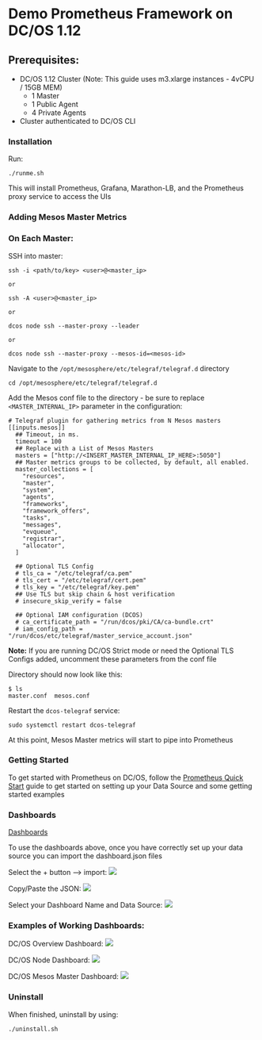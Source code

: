 # Demo Prometheus Framework on DC/OS 1.12

## Prerequisites:
- DC/OS 1.12 Cluster (Note: This guide uses m3.xlarge instances - 4vCPU / 15GB MEM)
	- 1 Master
	- 1 Public Agent
	- 4 Private Agents
- Cluster authenticated to DC/OS CLI

### Installation

Run:
```
./runme.sh
```

This will install Prometheus, Grafana, Marathon-LB, and the Prometheus proxy service to access the UIs


### Adding Mesos Master Metrics

### On Each Master:

SSH into master:
```
ssh -i <path/to/key> <user>@<master_ip>

or 

ssh -A <user>@<master_ip>

or

dcos node ssh --master-proxy --leader

or

dcos node ssh --master-proxy --mesos-id=<mesos-id>
```

Navigate to the `/opt/mesosphere/etc/telegraf/telegraf.d` directory
```
cd /opt/mesosphere/etc/telegraf/telegraf.d
```

Add the Mesos conf file to the directory - be sure to replace `<MASTER_INTERNAL_IP>` parameter in the configuration:
```
# Telegraf plugin for gathering metrics from N Mesos masters
[[inputs.mesos]]
  ## Timeout, in ms.
  timeout = 100
  ## Replace with a List of Mesos Masters
  masters = ["http://<INSERT_MASTER_INTERNAL_IP_HERE>:5050"]
  ## Master metrics groups to be collected, by default, all enabled.
  master_collections = [
    "resources",
    "master",
    "system",
    "agents",
    "frameworks",
    "framework_offers",
    "tasks",
    "messages",
    "evqueue",
    "registrar",
    "allocator",
  ]

  ## Optional TLS Config
  # tls_ca = "/etc/telegraf/ca.pem"
  # tls_cert = "/etc/telegraf/cert.pem"
  # tls_key = "/etc/telegraf/key.pem"
  ## Use TLS but skip chain & host verification
  # insecure_skip_verify = false

  ## Optional IAM configuration (DCOS)
  # ca_certificate_path = "/run/dcos/pki/CA/ca-bundle.crt"
  # iam_config_path = "/run/dcos/etc/telegraf/master_service_account.json"
```

**Note:** If you are running DC/OS Strict mode or need the Optional TLS Configs added, uncomment these parameters from the conf file

Directory should now look like this:
```
$ ls
master.conf  mesos.conf
```

Restart the `dcos-telegraf` service:
```
sudo systemctl restart dcos-telegraf
```

At this point, Mesos Master metrics will start to pipe into Prometheus

### Getting Started

To get started with Prometheus on DC/OS, follow the [Prometheus Quick Start](https://docs.mesosphere.com/services/prometheus/0.1.1-2.3.2/quick-start-guide/#navigate-to-the-service-ui) guide to get started on setting up your Data Source and some getting started examples

### Dashboards

[Dashboards](https://github.com/ably77/dcos-se/tree/master/Prometheus/dashboards)

To use the dashboards above, once you have correctly set up your data source you can import the dashboard.json files

Select the + button --> import:
![](https://github.com/ably77/dcos-se/blob/master/Prometheus/resources/import1.png)

Copy/Paste the JSON:
![](https://github.com/ably77/dcos-se/blob/master/Prometheus/resources/import2.png)

Select your Dashboard Name and Data Source:
![](https://github.com/ably77/dcos-se/blob/master/Prometheus/resources/import3.png)

### Examples of Working Dashboards:

DC/OS Overview Dashboard:
![](https://github.com/ably77/dcos-se/blob/master/Prometheus/resources/dashboard1.png)

DC/OS Node Dashboard:
![](https://github.com/ably77/dcos-se/blob/master/Prometheus/resources/dashboard2.png)

DC/OS Mesos Master Dashboard:
![](https://github.com/ably77/dcos-se/blob/master/Prometheus/resources/dashboard3.png)

### Uninstall

When finished, uninstall by using:
```
./uninstall.sh
```
